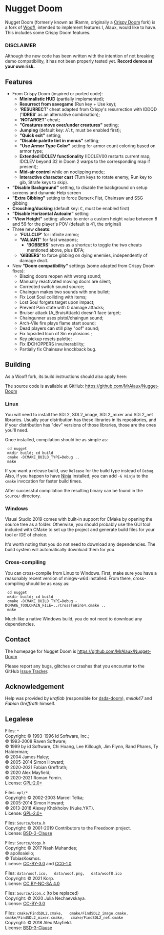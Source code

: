 # Nugget Doom

Nugget Doom (formerly known as IRamm, originally a [Crispy Doom](https://www.chocolate-doom.org/wiki/index.php/Crispy_Doom) fork) is a fork of [Woof!](https://github.com/fabiangreffrath/woof), intended to implement features I, Alaux, would like to have. This includes some Crispy Doom features.

### DISCLAIMER
Although the new code has been written with the intention of not breaking demo compatibility, it has not been properly tested yet.
**Record demos at your own risk.**

## Features

- From Crispy Doom (inspired or ported code):
  - **Minimalistic HUD** (partially implemented);
  - **Resurrect from savegame** (Run key + Use key);
  - **'RESURRECT'** cheat adapted from Crispy's resurrection with IDDQD (**'IDRES'** as an alternative combination);
  - **'NOTARGET'** cheat;
  - **"Creatures move over/under creatures"** setting;
  - **Jumping** (default key: <kbd>Alt</kbd>, must be enabled first);
  - **"Quick exit"** setting;
  - **"Disable palette tint in menus"** setting;
  - **"Use Armor Type Color"** setting for armor count coloring based on armor type;
  - **Extended IDCLEV functionality** (IDCLEV00 restarts current map, IDCLEV beyond 32 in Doom 2 warps to the corresponding map if present);
  - **Mid-air control** while on noclipping mode;
  - **Interactive character cast** (Turn keys to rotate enemy, Run key to gib, Strafe keys to skip).
- **"Disable Background"** setting, to disable the background on setup screens and dynamic Help screen
- **"Extra Gibbing"** setting to force Berserk Fist, Chainsaw and SSG gibbing
- **Crouching/ducking** (default key: <kbd>C</kbd>, must be enabled first)
- **"Disable Horizontal Autoaim"** setting
- **"View Height"** setting: allows to enter a custom height value between 8 and 56 for the player's POV (default is 41, the original)
- Three new **cheats**:
  - **'FULLCLIP'** for infinite ammo;
  - **'VALIANT'** for fast weapons;
    - **'BOBBERS'** serves as a shortcut to toggle the two cheats mentioned above, plus IDFA;
  - **'GIBBERS'** to force gibbing on dying enemies, independently of damage dealt.
- New **"Doom compatibility"** settings (some adapted from Crispy Doom fixes):
  - Blazing doors reopen with wrong sound;
  - Manually reactivated moving doors are silent;
  - Corrected switch sound source;
  - Chaingun makes two sounds with one bullet;
  - Fix Lost Soul colliding with items;
  - Lost Soul forgets target upon impact;
  - Prevent Pain state with 0 damage attacks;
  - Bruiser attack (A_BruisAttack) doesn't face target;
  - Chaingunner uses pistol/chaingun sound;
  - Arch-Vile fire plays flame start sound;
  - Dead players can still play "oof" sound;
  - Fix lopsided Icon of Sin explosions ;
  - Key pickup resets palette;
  - Fix IDCHOPPERS invulnerability;
  - Partially fix Chainsaw knockback bug.

## Building

As a Woof! fork, its build instructions should also apply here:

The source code is available at GitHub: https://github.com/MrAlaux/Nugget-Doom

### Linux

You will need to install the SDL2, SDL2_image, SDL2_mixer and SDL2_net libraries.  Usually your distribution has these libraries in its repositories, and if your distribution has "dev" versions of those libraries, those are the ones you'll need.

Once installed, compilation should be as simple as:

```
 cd nugget
 mkdir build; cd build
 cmake -DCMAKE_BUILD_TYPE=Debug ..
 make
```

If you want a release build, use `Release` for the build type instead of `Debug`.  Also, if you happen to have [Ninja](https://ninja-build.org/) installed, you can add `-G Ninja` to the `cmake` invocation for faster build times.

After successful compilation the resulting binary can be found in the `Source/` directory.

### Windows

Visual Studio 2019 comes with built-in support for CMake by opening the source tree as a folder.  Otherwise, you should probably use the GUI tool included with CMake to set up the project and generate build files for your tool or IDE of choice.

It's worth noting that you do not need to download any dependencies.  The build system will automatically download them for you.

### Cross-compiling

You can cross-compile from Linux to Windows.  First, make sure you have a reasonably recent version of mingw-w64 installed.  From there, cross-compiling should be as easy as:

```
 cd nugget
 mkdir build; cd build
 cmake -DCMAKE_BUILD_TYPE=Debug -DCMAKE_TOOLCHAIN_FILE=../CrossToWin64.cmake ..
 make
```

Much like a native Windows build, you do not need to download any dependencies.

## Contact

The homepage for Nugget Doom is https://github.com/MrAlaux/Nugget-Doom

Please report any bugs, glitches or crashes that you encounter to the GitHub [Issue Tracker](https://github.com/MrAlaux/Nugget-Doom/issues).

## Acknowledgement

Help was provided by _kraflab_ (responsible for [dsda-doom](https://github.com/kraflab/dsda-doom)), _melak47_ and _Fabian Greffrath_ himself.

## Legalese

Files: `*`  
Copyright: © 1993-1996 Id Software, Inc.;  
 © 1993-2008 Raven Software;  
 © 1999 by id Software, Chi Hoang, Lee Killough, Jim Flynn, Rand Phares, Ty Halderman;  
 © 2004 James Haley;  
 © 2005-2014 Simon Howard;  
 © 2020-2021 Fabian Greffrath;  
 © 2020 Alex Mayfield;  
 © 2020-2021 Roman Fomin.  
License: [GPL-2.0+](https://www.gnu.org/licenses/old-licenses/gpl-2.0.html)

Files: `opl/*`  
Copyright: © 2002-2003 Marcel Telka;  
 © 2005-2014 Simon Howard;  
 © 2013-2018 Alexey Khokholov (Nuke.YKT).  
License: [GPL-2.0+](https://www.gnu.org/licenses/old-licenses/gpl-2.0.html)

Files: `Source/beta.h`  
Copyright: © 2001-2019 Contributors to the Freedoom project.  
License: [BSD-3-Clause](https://opensource.org/licenses/BSD-3-Clause)

Files: `Source/dogs.h`  
Copyright: © 2017 Nash Muhandes;  
 © apolloaiello;  
 © TobiasKosmos.  
License: [CC-BY-3.0](https://creativecommons.org/licenses/by/3.0/) and [CC0-1.0](https://creativecommons.org/publicdomain/zero/1.0/)

Files: `data/woof.ico,  
 data/woof.png,  
 data/woof8.ico`  
Copyright: © 2021 Korp.  
License: [CC BY-NC-SA 4.0](https://creativecommons.org/licenses/by-nc-sa/4.0/)

Files: `Source/icon.c` (to be replaced)  
Copyright: © 2020 Julia Nechaevskaya.  
License: [CC-BY-3.0](https://creativecommons.org/licenses/by/3.0/)

Files: `cmake/FindSDL2.cmake,  
 cmake/FindSDL2_image.cmake,  
 cmake/FindSDL2_mixer.cmake,  
 cmake/FindSDL2_net.cmake`  
Copyright: © 2018 Alex Mayfield.  
License: [BSD-3-Clause](https://opensource.org/licenses/BSD-3-Clause)

